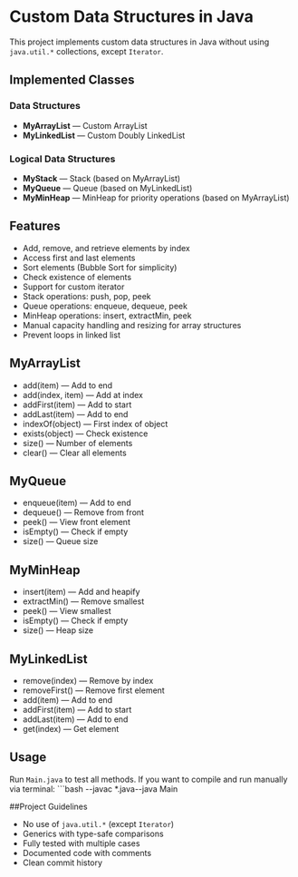# Custom Data Structures in Java

This project implements custom data structures in Java without using `java.util.*` collections, except `Iterator`.

## Implemented Classes

###  Data Structures
- **MyArrayList<T>** — Custom ArrayList
- **MyLinkedList<T>** — Custom Doubly LinkedList

### Logical Data Structures
- **MyStack<T>** — Stack (based on MyArrayList)
- **MyQueue<T>** — Queue (based on MyLinkedList)
- **MyMinHeap<T>** — MinHeap for priority operations (based on MyArrayList)

## Features

- Add, remove, and retrieve elements by index
- Access first and last elements
- Sort elements (Bubble Sort for simplicity)
- Check existence of elements
- Support for custom iterator
- Stack operations: push, pop, peek
- Queue operations: enqueue, dequeue, peek
- MinHeap operations: insert, extractMin, peek
- Manual capacity handling and resizing for array structures
- Prevent loops in linked list

## MyArrayList
- add(item) — Add to end
- add(index, item) — Add at index
- addFirst(item) — Add to start
- addLast(item) — Add to end
- indexOf(object) — First index of object
- exists(object) — Check existence
-	size() — Number of elements
-	clear() — Clear all elements
 ## MyQueue
  - enqueue(item) — Add to end
  - dequeue() — Remove from front
  -  peek() — View front element
  - isEmpty() — Check if empty
  - size() — Queue size
## MyMinHeap
- insert(item) — Add and heapify
 - extractMin() — Remove smallest
 - peek() — View smallest
-  isEmpty() — Check if empty
- size() — Heap size
## MyLinkedList
- remove(index) — Remove by index
- removeFirst() — Remove first element
- add(item) — Add to end
-  addFirst(item) — Add to start
-    addLast(item) — Add to end
-    get(index) — Get element
## Usage

Run `Main.java` to test all methods.
If you want to compile and run manually via terminal: ```bash  --javac *.java--java Main

##Project Guidelines
- No use of `java.util.*` (except `Iterator`)
- Generics with type-safe comparisons
- Fully tested with multiple cases
- Documented code with comments
-  Clean commit history 
